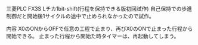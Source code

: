 三菱PLC FX3S Lチカ1bit-shift(行程を保持できる版初回試作)
自己保持での歩進制御だと開始後1サイクルの途中で止められなかったので試作。

内容
X0のONからOFFで任意の工程で止まり、再びX0のONで止まった行程から開始できる。
止まった行程から開始た時タイマーは、再起動してしまう。
